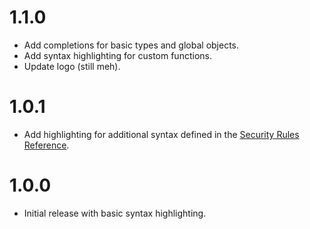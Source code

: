 # 1.1.0
- Add completions for basic types and global objects.
- Add syntax highlighting for custom functions.
- Update logo (still meh).

# 1.0.1
- Add highlighting for additional syntax defined in the [Security Rules Reference](https://cloud.google.com/firestore/docs/reference/security/).

# 1.0.0
- Initial release with basic syntax highlighting.